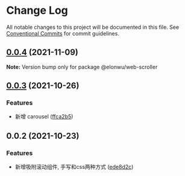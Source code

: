 # Change Log

All notable changes to this project will be documented in this file.
See [Conventional Commits](https://conventionalcommits.org) for commit guidelines.

## [0.0.4](https://github.com/ElonWu/elonwu_ui/compare/@elonwu/web-scroller@0.0.3...@elonwu/web-scroller@0.0.4) (2021-11-09)

**Note:** Version bump only for package @elonwu/web-scroller





## [0.0.3](https://github.com/ElonWu/elonwu_ui/compare/@elonwu/web-scroller@0.0.2...@elonwu/web-scroller@0.0.3) (2021-10-26)


### Features

* 新增 carousel ([ffca2b5](https://github.com/ElonWu/elonwu_ui/commit/ffca2b57e44c1a0f012fb361c5e84df51ad48486))





## 0.0.2 (2021-10-23)


### Features

* 新增吸附滚动组件, 手写和css两种方式 ([ede8d2c](https://github.com/ElonWu/elonwu_ui/commit/ede8d2cae4a29643c431407dc97a8cc2c8a2a961))
